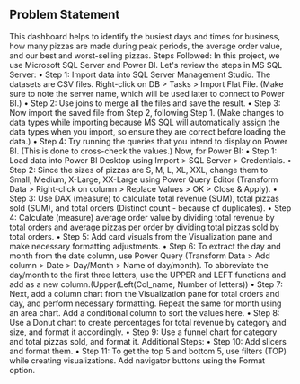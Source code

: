 ## Problem Statement
This dashboard helps to identify the busiest days and times for business, how many pizzas are made during peak periods, the average order value, and our best and worst-selling pizzas.
Steps Followed:
In this project, we use Microsoft SQL Server and Power BI. Let's review the steps in MS SQL Server:
•	Step 1: Import data into SQL Server Management Studio. The datasets are CSV files. Right-click on DB > Tasks > Import Flat File. 
(Make sure to note the server name, which will be used later to connect to Power BI.)
•	Step 2: Use joins to merge all the files and save the result.
•	Step 3: Now import the saved file from Step 2, following Step 1. (Make changes to data types while importing because MS SQL will automatically assign the data types when you import, so ensure they are correct before loading the data.)
•	Step 4: Try running the queries that you intend to display on Power BI. 
(This is done to cross-check the values.)
Now, for Power BI:
•	Step 1: Load data into Power BI Desktop using Import > SQL Server > Credentials.
•	Step 2: Since the sizes of pizzas are S, M, L, XL, XXL, change them to Small, Medium, X-Large, XX-Large using Power Query Editor (Transform Data > Right-click on column > Replace Values > OK > Close & Apply).
•	Step 3: Use DAX (measure) to calculate total revenue (SUM), total pizzas sold (SUM), and total orders (Distinct count - because of duplicates).
•	Step 4: Calculate (measure) average order value by dividing total revenue by total orders and average pizzas per order by dividing total pizzas sold by total orders.
•	Step 5: Add card visuals from the Visualization pane and make necessary formatting adjustments.
•	Step 6: To extract the day and month from the date column, use Power Query (Transform Data > Add column > Date > Day/Month > Name of day/month). To abbreviate the day/month to the first three letters, use the UPPER and LEFT functions and add as a new column.(Upper(Left(Col_name, Number of letters))
•	Step 7: Next, add a column chart from the Visualization pane for total orders and day, and perform necessary formatting. Repeat the same for month using an area chart. Add a conditional column to sort the values here.
•	Step 8: Use a Donut chart to create percentages for total revenue by category and size, and format it accordingly.
•	Step 9: Use a funnel chart for category and total pizzas sold, and format it.
Additional Steps:
•	Step 10: Add slicers and format them.
•	Step 11: To get the top 5 and bottom 5, use filters (TOP) while creating visualizations. Add navigator buttons using the Format option.


